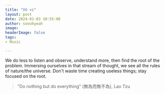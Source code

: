 ```yaml
---
title: "Vô vi"
layout: post
date: 2024-01-03 10:55:00
author: sonohyeah
image: 
headerImage: false
tags:
- Music

---
```


We do less to listen and observe, understand more, then find the root of the problem. Immersing ourselves in that stream of thought, we see all the rules of nature/the universe. Don't waste time creating useless things; stay focused on the root.

> "Do nothing but do everything" (無為而無不為), Lao Tzu